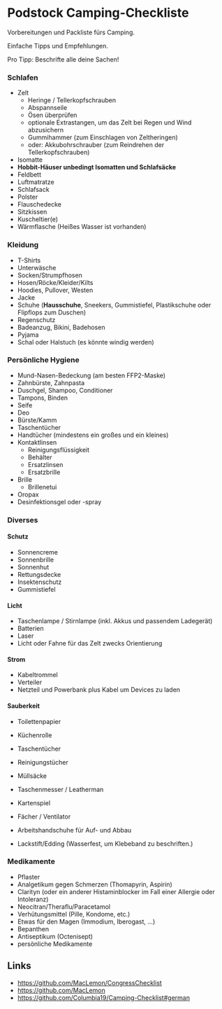# Podstock Camping-Checkliste
Vorbereitungen und Packliste fürs Camping.

Einfache Tipps und Empfehlungen.

Pro Tipp: Beschrifte alle deine Sachen!

### Schlafen

* Zelt
	- Heringe / Tellerkopfschrauben
	- Abspannseile
	- Ösen überprüfen
	- optionale Extrastangen, um das Zelt bei Regen und Wind abzusichern
	- Gummihammer (zum Einschlagen von Zeltheringen)
	- oder: Akkubohrschrauber (zum Reindrehen der Tellerkopfschrauben)
* Isomatte
* **Hobbit-Häuser unbedingt Isomatten und Schlafsäcke**
* Feldbett
* Luftmatratze
* Schlafsack
* Polster
* Flauschedecke
* Sitzkissen
* Kuscheltier(e)
* Wärmflasche (Heißes Wasser ist vorhanden)

### Kleidung

* T-Shirts
* Unterwäsche
* Socken/Strumpfhosen
* Hosen/Röcke/Kleider/Kilts
* Hoodies, Pullover, Westen
* Jacke
* Schuhe (**Hausschuhe**, Sneekers, Gummistiefel, Plastikschuhe oder Flipflops zum Duschen)
* Regenschutz
* Badeanzug, Bikini, Badehosen
* Pyjama
* Schal oder Halstuch (es könnte windig werden)


### Persönliche Hygiene
* Mund-Nasen-Bedeckung (am besten FFP2-Maske)
* Zahnbürste, Zahnpasta
* Duschgel, Shampoo, Conditioner
* Tampons, Binden
* Seife
* Deo
* Bürste/Kamm
* Taschentücher
* Handtücher (mindestens ein großes und ein kleines)
* Kontaktlinsen
	- Reinigungsflüssigkeit
	- Behälter
	- Ersatzlinsen
	- Ersatzbrille
* Brille
	- Brillenetui
* Oropax
* Desinfektionsgel oder -spray


### Diverses

#### Schutz
* Sonnencreme
* Sonnenbrille
* Sonnenhut
* Rettungsdecke
* Insektenschutz
* Gummistiefel

#### Licht
* Taschenlampe / Stirnlampe (inkl. Akkus und passendem Ladegerät)
* Batterien
* Laser
* Licht oder Fahne für das Zelt zwecks Orientierung

#### Strom
* Kabeltrommel
* Verteiler
* Netzteil und Powerbank plus Kabel um Devices zu laden

#### Sauberkeit
* Toilettenpapier
* Küchenrolle
* Taschentücher
* Reinigungstücher
* Müllsäcke


* Taschenmesser / Leatherman
* Kartenspiel
* Fächer / Ventilator
* Arbeitshandschuhe für Auf- und Abbau
* Lackstift/Edding (Wasserfest, um Klebeband zu beschriften.)

### Medikamente

* Pflaster
* Analgetikum gegen Schmerzen (Thomapyrin, Aspirin)
* Clarityn (oder ein anderer Histaminblocker im Fall einer Allergie oder Intoleranz)
* Neocitran/Theraflu/Paracetamol
* Verhütungsmittel (Pille, Kondome, etc.)
* Etwas für den Magen (Immodium, Iberogast, …)
* Bepanthen
* Antiseptikum (Octenisept)
* persönliche Medikamente


## Links
- https://github.com/MacLemon/CongressChecklist
- https://github.com/MacLemon
- https://github.com/Columbia19/Camping-Checklist#german
